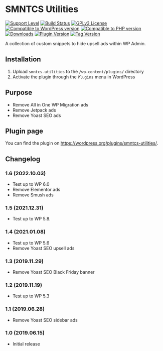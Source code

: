 # SMNTCS Utilities

[![Support Level](https://img.shields.io/badge/support-active-green.svg)](#support-level)
[![Build Status](https://api.travis-ci.com/nielslange/smntcs-utilities.svg?branch=master)](https://api.travis-ci.com/nielslange/smntcs-utilities)
[![GPLv3 License](https://img.shields.io/github/license/nielslange/smntcs-utilities.svg)](https://www.gnu.org/licenses/gpl.html)
[![Compatible to WordPress version](https://plugintests.com/plugins/smntcs-utilities/wp-badge.svg)](https://plugintests.com/plugins/smntcs-utilities/latest)
[![Compatible to PHP version](https://plugintests.com/plugins/smntcs-utilities/php-badge.svg)](https://plugintests.com/plugins/smntcs-utilities/latest)
[![Downloads](https://img.shields.io/wordpress/plugin/dt/smntcs-utilities.svg)](https://wordpress.org/plugins/smntcs-utilities/)
[![Plugin Version](https://img.shields.io/wordpress/plugin/v/smntcs-utilities.svg)](https://wordpress.org/plugins/smntcs-utilities/)
[![Tag Version](https://img.shields.io/github/tag/nielslange/smntcs-utilities.svg)](https://wordpress.org/plugins/smntcs-utilities/)

A collection of custom snippets to hide upsell ads within WP Admin.

## Installation

1. Upload `smntcs-utilities` to the `/wp-content/plugins/` directory
2. Activate the plugin through the `Plugins` menu in WordPress

## Purpose

- Remove All in One WP Migration ads
- Remove Jetpack ads
- Remove Yoast SEO ads

## Plugin page

You can find the plugin on https://wordpress.org/plugins/smntcs-utilities/.

## Changelog

### 1.6 (2022.10.03)

- Test up to WP 6.0
- Remove Elementor ads
- Remove Smush ads

### 1.5 (2021.12.31)

- Test up to WP 5.8.

### 1.4 (2021.01.08)

- Test up to WP 5.6
- Remove Yoast SEO upsell ads

### 1.3 (2019.11.29)

- Remove Yoast SEO Black Friday banner

### 1.2 (2019.11.19)

- Test up to WP 5.3

### 1.1 (2019.06.28)

- Remove Yoast SEO sidebar ads

### 1.0 (2019.06.15)

- Initial release

